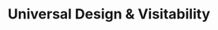 ---
  slug: "/universaldesign&visitability"
  title: Universal Design & Visitability
  focusAreas: [Environment,Communities,Regional Planning]
  principles: [Equity,Sustainability]
  seeOther: [Age Friendly Communities,Home Repair Programs]
  trackingProgressLinks: [Housing Activity]
---
